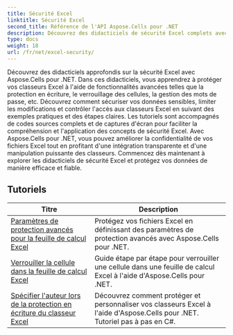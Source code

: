 ```yaml
---
title: Sécurité Excel
linktitle: Sécurité Excel
second_title: Référence de l'API Aspose.Cells pour .NET
description: Découvrez des didacticiels de sécurité Excel complets avec Aspose.Cells pour .NET. Protégez vos fichiers Excel et contrôlez l'accès aux données sensibles.
type: docs
weight: 18
url: /fr/net/excel-security/
---
```

Découvrez des didacticiels approfondis sur la sécurité Excel avec Aspose.Cells pour .NET. Dans ces didacticiels, vous apprendrez à protéger vos classeurs Excel à l'aide de fonctionnalités avancées telles que la protection en écriture, le verrouillage des cellules, la gestion des mots de passe, etc. Découvrez comment sécuriser vos données sensibles, limiter les modifications et contrôler l'accès aux classeurs Excel en suivant des exemples pratiques et des étapes claires. Les tutoriels sont accompagnés de codes sources complets et de captures d'écran pour faciliter la compréhension et l'application des concepts de sécurité Excel. Avec Aspose.Cells pour .NET, vous pouvez améliorer la confidentialité de vos fichiers Excel tout en profitant d'une intégration transparente et d'une manipulation puissante des classeurs. Commencez dès maintenant à explorer les didacticiels de sécurité Excel et protégez vos données de manière efficace et fiable.

## Tutoriels 
| Titre | Description |
| --- | --- |
| [Paramètres de protection avancés pour la feuille de calcul Excel](./advanced-protection-settings-for-excel-worksheet/) | Protégez vos fichiers Excel en définissant des paramètres de protection avancés avec Aspose.Cells pour .NET. |  
| [Verrouiller la cellule dans la feuille de calcul Excel](./lock-cell-in-excel-worksheet/) | Guide étape par étape pour verrouiller une cellule dans une feuille de calcul Excel à l'aide d'Aspose.Cells pour .NET. |  
| [Spécifier l'auteur lors de la protection en écriture du classeur Excel](./specify-author-while-write-protecting-excel-workbook/) | Découvrez comment protéger et personnaliser vos classeurs Excel à l'aide d'Aspose.Cells pour .NET. Tutoriel pas à pas en C#. |  